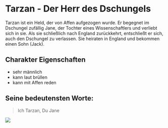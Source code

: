 # Tarzan - Der Herr des Dschungels

Tarzan ist ein Held, der von Affen aufgezogen wurde. Er begegnet im Dschungel zufällig Jane, der Tochter eines Wissenschaftlers und verliebt sich in sie. Als sie schließlich nach England zurückkehrt, entschließt er sich, auch den Dschungel zu verlassen. Sie heiraten in England und bekommen einen Sohn (Jack).

## Charakter Eigenschaften
* sehr männlich
* kann laut brüllen
* kann mit Affen reden

## Seine bedeutensten Worte:
> Ich Tarzan, Du Jane

<img src="https://commons.wikimedia.org/wiki/File:Ritratto_di_Tarzan_-_di_Lino_Jeva.jpg"/>
